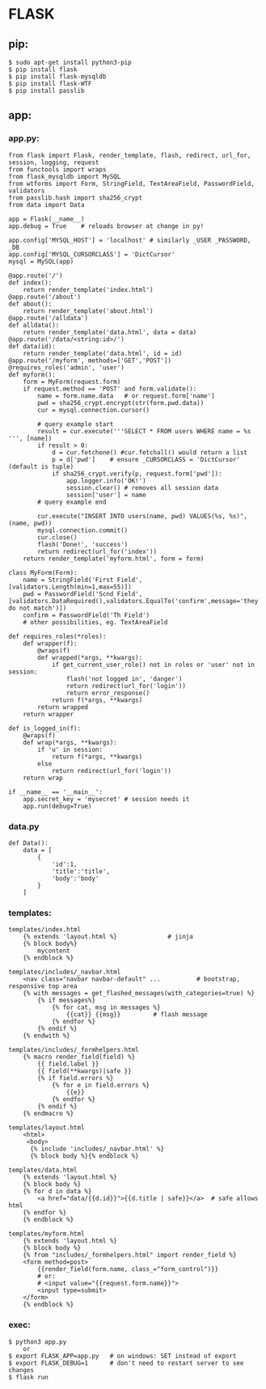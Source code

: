# FLASK

## pip:
	$ sudo apt-get install python3-pip
	$ pip install flask
	$ pip install flask-mysqldb
	$ pip install flask-WTF
	$ pip install passlib
	
## app:

### app.py:
	from flask import Flask, render_template, flash, redirect, url_for, session, logging, request
	from functools import wraps
	from flask_mysqldb import MySQL
	from wtforms import Form, StringField, TextAreaField, PasswordField, validators
	from passlib.hash import sha256_crypt
	from data import Data
	
	app = Flask(__name__)
	app.debug = True	# reloads browser at change in py!
	
	app.config['MYSQL_HOST'] = 'localhost' # similarly _USER _PASSWORD, _DB
	app.config['MYSQL_CURSORCLASS'] = 'DictCursor'
	mysql = MySQL(app)
	
	@app.route('/')
	def index():
		return render_template('index.html')
	@app.route('/about')
	def about():
		return render_template('about.html')
	@app.route('/alldata')
	def alldata():
		return render_template('data.html', data = data)
	@app.route('/data/<string:id>/')
	def data(id):
		return render_template('data.html', id = id)
	@app.route('/myform', methods=['GET','POST'])
	@requires_roles('admin', 'user')
	def myform():
		form = MyForm(request.form)
		if request.method == 'POST' and form.validate():
			name = form.name.data	# or request.form['name']
			pwd = sha256_crypt.encrypt(str(form.pwd.data))
			cur = mysql.connection.cursor()
			
			# query example start
			result = cur.execute('''SELECT * FROM users WHERE name = %s ''', [name])
			if result > 0:
				d = cur.fetchone() #cur.fetchall() would return a list
				p = d['pwd']	# ensure _CURSORCLASS = 'DictCursor' (default is tuple)
				if sha256_crypt.verify(p, request.form['pwd']):
					app.logger.info('OK!')
					session.clear()	# removes all session data
					session['user'] = name
			# query example end
			
			cur.execute("INSERT INTO users(name, pwd) VALUES(%s, %s)", (name, pwd))
			mysql.connection.commit()
			cur.close()
			flash('Done!', 'success')
			return redirect(url_for('index'))			
		return render_template('myform.html', form = form)
		
	class MyForm(Form):
		name = StringField('First Field', [validators.Length(min=1,max=55)])
		pwd = PasswordField('Scnd Field', [validators.DataRequired(),validators.EqualTo('confirm',message='they do not match')])
		confirm = PasswordField('Th Field')
		# other possibilities, eg. TextAreaField
		
	def requires_roles(*roles):
		def wrapper(f):
			@wraps(f)
			def wrapped(*args, **kwargs):
				if get_current_user_role() not in roles or 'user' not in session:
					flash('not logged in', 'danger')
					return redirect(url_for('login'))
					return error_response()
				return f(*args, **kwargs)
			return wrapped
		return wrapper

	def is_logged_in(f):
		@wraps(f)
		def wrap(*args, **kwargs):
			if 'u' in session:
				return f(*args, **kwargs)
			else
				return redirect(url_for('login'))
		return wrap
	
	if __name__ == '__main__':
		app.secret_key = 'mysecret'	# session needs it
		app.run(debug=True)

### data.py
	def Data():
		data = [
			{
				'id':1,
				'title':'title',
				'body':'body'
			}
		]
		
### templates:
	templates/index.html
		{% extends 'layout.html %}				# jinja
		{% block body%}
			mycontent
		{% endblock %}
		
	templates/includes/_navbar.html
		<nav class="navbar navbar-default" ...			# bootstrap, responsive top area
		{% with messages = get_flashed_messages(with_categories=true) %}
			{% if messages%}
				{% for cat, msg in messages %}
					{{cat}} {{msg}}			# flash message
				{% endfor %}
			{% endif %}
		{% endwith %}
		
	templates/includes/_formhelpers.html
		{% macro render_field(field) %}
			{{ field.label }}
			{{ field(**kwargs)|safe }}
			{% if field.errors %}
				{% for e in field.errors %}
					{{e}}
				{% endfor %}
			{% endif %}
		{% endmacro %}
		
	templates/layout.html
		<html>
		 <body>
		  {% include 'includes/_navbar.html' %}
		  {% block body %}{% endblock %}
		  
	templates/data.html
		{% extends 'layout.html %}
		{% block body %}
		{% for d in data %}
			<a href="data/{{d.id}}">{{d.title | safe}}</a>	# safe allows html
		{% endfor %}
		{% endblock %}
		
	templates/myform.html
		{% extends 'layout.html %}
		{% block body %}
		{% from "includes/_formhelpers.html" import render_field %}
		<form method=post>
			{{render_field(form.name, class_="form_control")}}
			# or:
			# <input value="{{request.form.name}}">
			<input type=submit>
		</form>
		{% endblock %}

### exec:
	$ python3 app.py
		or
	$ export FLASK_APP=app.py	# on windows: SET instead of export
	$ export FLASK_DEBUG=1		# don't need to restart server to see changes
	$ flask run
